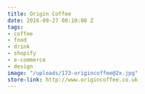 ```yaml
---
title: Origin Coffee
date: 2016-09-27 08:10:00 Z
tags:
- coffee
- food
- drink
- shopify
- e-commerce
- design
image: "/uploads/173-origincoffee@2x.jpg"
store-link: http://www.origincoffee.co.uk
---
```


